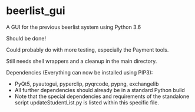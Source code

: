 # beerlist_gui
A GUI for the previous beerlist system using Python 3.6

Should be done!

Could probably do with more testing, especially the Payment tools.

Still needs shell wrappers and a cleanup in the main directory.

Dependencies (Everything can now be installed using PIP3): 
 - PyQt5, pyautogui, pyperclip, pyqrcode, pypng, exchangelib
 - All further dependencies should already be in a standard Python build
 - Note that the special dependencies and requirements of the standalone script updateStudentList.py is listed within this specific file.
